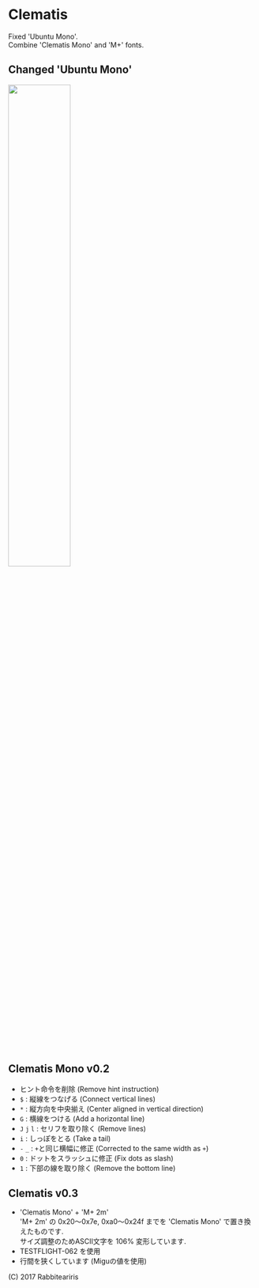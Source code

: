 # Clematis
Fixed 'Ubuntu Mono'.<br>
Combine 'Clematis Mono' and 'M+' fonts.<br>

## Changed 'Ubuntu Mono'
<img src="https://raw.github.com/wiki/rabbiteariris/Clematis/images/diff.png" width="50%">

## Clematis Mono v0.2
- ヒント命令を削除 (Remove hint instruction)
- `$`         : 縦線をつなげる (Connect vertical lines)
- `*`         : 縦方向を中央揃え (Center aligned in vertical direction)
- `G`         : 横線をつける (Add a horizontal line)
- `J` `j` `l` : セリフを取り除く (Remove lines)
- `i`         : しっぽをとる (Take a tail)
- `-` `_`     : `+`と同じ横幅に修正 (Corrected to the same width as `+`)
- `0`         : ドットをスラッシュに修正 (Fix dots as slash)
- `1`         : 下部の線を取り除く (Remove the bottom line)

## Clematis v0.3
- 'Clematis Mono' + 'M+ 2m'<br>
  'M+ 2m' の 0x20～0x7e, 0xa0～0x24f までを 'Clematis Mono' で置き換えたものです.<br>
  サイズ調整のためASCII文字を 106% 変形しています.<br>
- TESTFLIGHT-062 を使用
- 行間を狭くしています (Miguの値を使用)

(C) 2017 Rabbiteariris  
